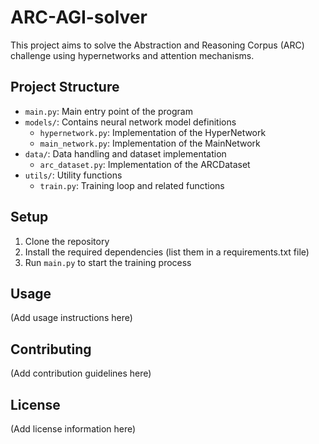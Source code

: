 # ARC-AGI-solver

This project aims to solve the Abstraction and Reasoning Corpus (ARC) challenge using hypernetworks and attention mechanisms.

## Project Structure

- `main.py`: Main entry point of the program
- `models/`: Contains neural network model definitions
  - `hypernetwork.py`: Implementation of the HyperNetwork
  - `main_network.py`: Implementation of the MainNetwork
- `data/`: Data handling and dataset implementation
  - `arc_dataset.py`: Implementation of the ARCDataset
- `utils/`: Utility functions
  - `train.py`: Training loop and related functions

## Setup

1. Clone the repository
2. Install the required dependencies (list them in a requirements.txt file)
3. Run `main.py` to start the training process

## Usage

(Add usage instructions here)

## Contributing

(Add contribution guidelines here)

## License

(Add license information here)